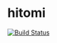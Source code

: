 # hitomi

[![Build Status](https://travis-ci.org/TerrorJack/hitomi.svg)](https://travis-ci.org/TerrorJack/hitomi)
